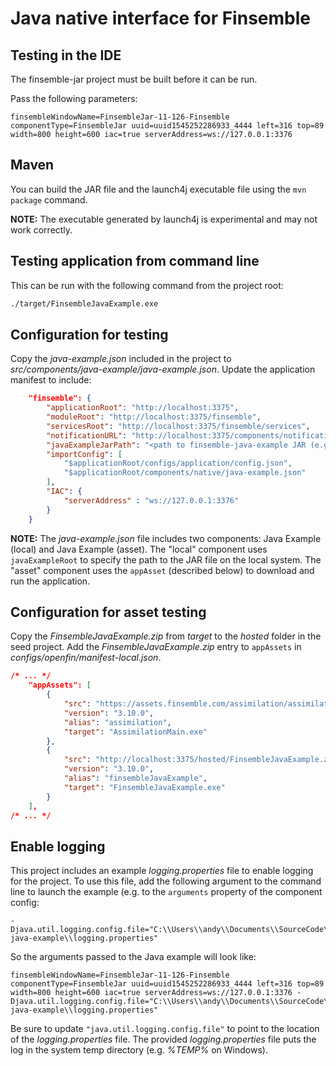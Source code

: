 # Java native interface for Finsemble

## Testing in the IDE

The finsemble-jar project must be built before it can be run. 

Pass the following parameters:
```
finsembleWindowName=FinsembleJar-11-126-Finsemble componentType=FinsembleJar uuid=uuid1545252286933_4444 left=316 top=89 width=800 height=600 iac=true serverAddress=ws://127.0.0.1:3376
```

## Maven

You can build the JAR file and the launch4j executable file using the `mvn package` command.

**NOTE:** The executable generated by launch4j is experimental and may not work correctly.

## Testing application from command line

This can be run with the following command from the project root:
``` BASH
./target/FinsembleJavaExample.exe
```

## Configuration for testing 
Copy the _java-example.json_ included in the project to _src/components/java-example/java-example.json_. Update the application manifest to include:
``` JSON
    "finsemble": {
        "applicationRoot": "http://localhost:3375",
        "moduleRoot": "http://localhost:3375/finsemble",
        "servicesRoot": "http://localhost:3375/finsemble/services",
		"notificationURL": "http://localhost:3375/components/notification/notification.html",
		"javaExampleJarPath": "<path to finsemble-java-example JAR (e.g. C:/Users/andy/Documents/SourceCode/finsemble-java-example/target/finsemble-java-example-3.11.0.rc.2-SNAPSHOT.jar)>",
        "importConfig": [
			"$applicationRoot/configs/application/config.json",
            "$applicationRoot/components/native/java-example.json"
        ],
        "IAC": {
            "serverAddress" : "ws://127.0.0.1:3376"
        }
    }
```

**NOTE:** The _java-example.json_ file includes two components: Java Example (local) and Java Example (asset). The "local" component uses `javaExampleRoot` to specify the path to the JAR file on the local system. The "asset" component uses the `appAsset` (described below) to download and run the application.

## Configuration for asset testing

Copy the _FinsembleJavaExample.zip_ from _target_ to the _hosted_ folder in the seed project. Add the _FinsembleJavaExample.zip_ entry to `appAssets` in _configs/openfin/manifest-local.json_.

``` json
/* ... */
    "appAssets": [
        {
            "src": "https://assets.finsemble.com/assimilation/assimilation_3.10.0.1.zip",
            "version": "3.10.0",
            "alias": "assimilation",
            "target": "AssimilationMain.exe"
        },
        {
            "src": "http://localhost:3375/hosted/FinsembleJavaExample.zip",
            "version": "3.10.0",
            "alias": "finsembleJavaExample",
            "target": "FinsembleJavaExample.exe"
        }
    ],
/* ... */
```


## Enable logging
This project includes an example _logging.properties_ file to enable logging for the project. To use this file, add the following argument to the command line to launch the example (e.g. to the `arguments` property of the component config:
```
-Djava.util.logging.config.file="C:\\Users\\andy\\Documents\\SourceCode\\finsemble-java-example\\logging.properties"
```

So the arguments passed to the Java example will look like:
```
finsembleWindowName=FinsembleJar-11-126-Finsemble componentType=FinsembleJar uuid=uuid1545252286933_4444 left=316 top=89 width=800 height=600 iac=true serverAddress=ws://127.0.0.1:3376 -Djava.util.logging.config.file="C:\\Users\\andy\\Documents\\SourceCode\\finsemble-java-example\\logging.properties"
```

Be sure to update `"java.util.logging.config.file"` to point to the location of the _logging.properties_ file. The provided _logging.properties_ file puts the log in the system temp directory (e.g. _%TEMP%_ on Windows).